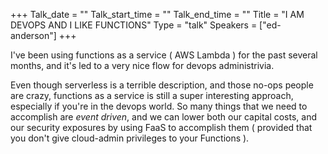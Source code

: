+++
Talk_date = ""
Talk_start_time = ""
Talk_end_time = ""
Title = "I AM DEVOPS AND I LIKE FUNCTIONS"
Type = "talk"
Speakers = ["ed-anderson"]
+++

I've been using functions as a service ( AWS Lambda ) for the past several months, and it's led to a very nice flow for devops administrivia.

Even though serverless is a terrible description, and those no-ops people are crazy, functions as a service is still a super interesting approach, especially if you're in the devops world. So many things that we need to accomplish are *event driven*, and we can lower both our capital costs, and our security exposures by using FaaS to accomplish them ( provided that you don't give cloud-admin privileges to your Functions ).
